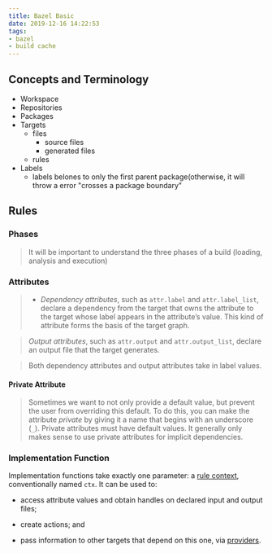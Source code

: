 ```yaml
---
title: Bazel Basic
date: 2019-12-16 14:22:53
tags:
- bazel
- build cache
---
```


## Concepts and Terminology

- Workspace
- Repositories
- Packages
- Targets
	- files
		- source files
		- generated files
	- rules
- Labels
	- labels belones to only the first parent package(otherwise, it will throw a error "crosses a package boundary"

## Rules

### Phases
> It will be important to understand the three phases of a build (loading, analysis and execution)

### Attributes
> -   _Dependency attributes_, such as  `attr.label`  and  `attr.label_list`, declare a dependency from the target that owns the attribute to the target whose label appears in the attribute’s value. This kind of attribute forms the basis of the target graph.

> _Output attributes_, such as `attr.output` and `attr.output_list`, declare an output file that the target generates.

> Both dependency attributes and output attributes take in label values.

#### Private Attribute
> Sometimes we want to not only provide a default value, but prevent the user from overriding this default. To do this, you can make the attribute _private_ by giving it a name that begins with an underscore (`_`). Private attributes must have default values. It generally only makes sense to use private attributes for implicit dependencies.

### Implementation Function

Implementation functions take exactly one parameter: a  [rule context](https://docs.bazel.build/versions/1.2.0/skylark/lib/ctx.html), conventionally named  `ctx`. It can be used to:

-   access attribute values and obtain handles on declared input and output files;
    
-   create actions; and
    
-   pass information to other targets that depend on this one, via  [providers](https://docs.bazel.build/versions/1.2.0/skylark/rules.html#providers).
<!--stackedit_data:
eyJoaXN0b3J5IjpbLTE1NTI2NTQxODIsLTQ1NTAwMjU2NSwyMD
U4OTU5Mzc2LC0xMzI3ODkxODQxLDQyNTc0MjAsLTYyMTU0NDI5
OSwtMjI3NzM5MjUwXX0=
-->